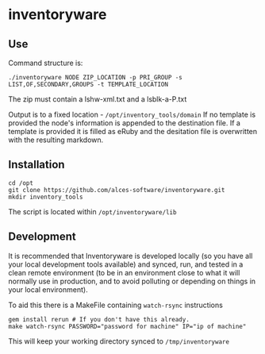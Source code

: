 # inventoryware

## Use

Command structure is:
```
./inventoryware NODE ZIP_LOCATION -p PRI_GROUP -s LIST,OF,SECONDARY,GROUPS -t TEMPLATE_LOCATION
```

The zip must contain a lshw-xml.txt and a lsblk-a-P.txt

Output is to a fixed location - `/opt/inventory_tools/domain`
If no template is provided the node's information is appended to the destination file.
If a template is provided it is filled as eRuby and the desitation file is overwritten with the
resulting markdown.

## Installation

```
cd /opt
git clone https://github.com/alces-software/inventoryware.git
mkdir inventory_tools
```

The script is located within `/opt/inventoryware/lib`

## Development

It is recommended that Inventoryware is developed locally (so you have all your local
development tools available) and synced, run, and tested in a clean remote environment (to
be in an environment close to what it will normally use in production, and to avoid polluting
or depending on things in your local environment).

To aid this there is a MakeFile containing `watch-rsync` instructions
```
gem install rerun # If you don't have this already.
make watch-rsync PASSWORD="password for machine" IP="ip of machine"
```
This will keep your working directory synced to `/tmp/inventoryware`

